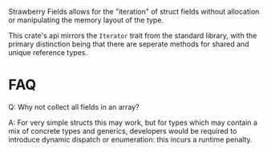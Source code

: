 Strawberry Fields allows for the "iteration" of struct fields without allocation or 
manipulating the memory layout of the type. 

This crate's api mirrors the `Iterator` trait from the standard library, with the primary distinction being that
there are seperate methods for shared and unique reference types.

# FAQ

Q: Why not collect all fields in an array?

A: For very simple structs this may work, but for types which
may contain a mix of concrete types and generics, developers would be required to
introduce dynamic dispatch or enumeration: this incurs a runtime penalty.
